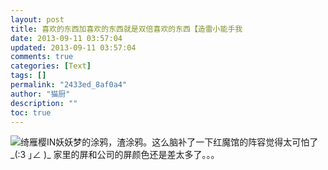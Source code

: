 ```yaml
---
layout: post
title: 喜欢的东西加喜欢的东西就是双倍喜欢的东西【造雷小能手我
date: 2013-09-11 03:57:04
updated: 2013-09-11 03:57:04
comments: true
categories: [Text]
tags: []
permalink: "2433ed_8af0a4"
author: "猫厨"
description: ""
toc: true
---
```


<p><img src="https://imglf2.ph.126.net/v6RKtahhj7WYLiEjo2lMFg==/2483453719536240584.jpg"   border="0"   hspace="0"   vspace="0"   smallsrc="https://imglf2.ph.126.net/l8Tbp_3Al_JAYW6k9NBKeg==/2483453719536240581.jpg"   />绮雁樱IN妖妖梦的涂鸦，渣涂鸦。这么脑补了一下红魔馆的阵容觉得太可怕了_(:3 ｣∠&nbsp;)_&nbsp;家里的屏和公司的屏颜色还是差太多了。。。<br /></p>